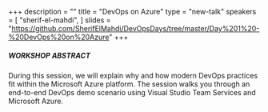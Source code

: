+++
description = ""
title = "DevOps on Azure"
type = "new-talk"
speakers = [
        "sherif-el-mahdi",
]
slides = "https://github.com/SherifElMahdi/DevOpsDays/tree/master/Day%201%20-%20DevOps%20on%20Azure"
+++
##### WORKSHOP ABSTRACT

During this session, we will explain why and how modern DevOps practices fit within the Microsoft Azure platform. The session walks you through an end-to-end DevOps demo scenario using Visual Studio Team Services and Microsoft Azure.